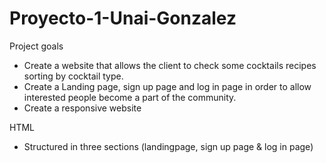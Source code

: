 # Proyecto-1-Unai-Gonzalez

Project goals
- Create a website that allows the client to check some cocktails recipes sorting by cocktail type.
- Create a Landing page, sign up page and log in page in order to allow interested people become a part of the community.
- Create a responsive website


HTML

- Structured in three sections (landingpage, sign up page & log in page)
